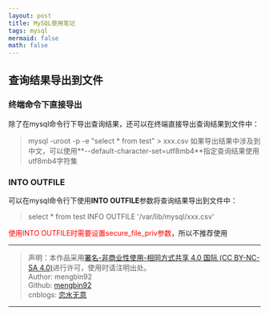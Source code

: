```yaml
---
layout: post
title: MySQL使用笔记 
tags: mysql 
mermaid: false
math: false
---  
```


## 查询结果导出到文件  

### 终端命令下直接导出

除了在mysql命令行下导出查询结果，还可以在终端直接导出查询结果到文件中：

> mysql -uroot -p -e "select * from test" > xxx.csv 
> 如果导出结果中涉及到中文，可以使用**--default-character-set=utf8mb4**指定查询结果使用utf8mb4字符集

### INTO OUTFILE  

可以在mysql命令行下使用**INTO OUTFILE**参数将查询结果导出到文件中：

> select * from test INFO OUTFILE '/var/lib/mysql/xxx.csv'

<font color="red">使用INTO OUTFILE时需要设置secure_file_priv参数</font>，所以不推荐使用

---

> 声明：本作品采用[署名-非商业性使用-相同方式共享 4.0 国际 (CC BY-NC-SA 4.0)](https://creativecommons.org/licenses/by-nc-sa/4.0/deed.zh)进行许可，使用时请注明出处。  
> Author: mengbin92  
> Github: [mengbin92](https://mengbin92.github.io/)  
> cnblogs: [恋水无意](https://www.cnblogs.com/lianshuiwuyi/)  

---
